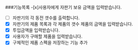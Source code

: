 ###기능목록
-[x]사용자에게 자판기 보유 금액을 입력받습니다.
- [ ] 자판기의 각 동전 갯수를 출력합니다.
- [x] 자판기의 제품 목록과 각 제품의 갯수 제품의 금액을 입력받습니다.
- [x] 투입금액을 입력받습니다.
- [x] 사용자가 구매할 제품을 입력받습니다.
- [x] 구체적인 제품 스펙을 저장하는 기능 추가
